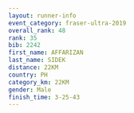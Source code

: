 ```yaml
---
layout: runner-info 
event_category: fraser-ultra-2019 
overall_rank: 48
rank: 35
bib: 2242
first_name: AFFARIZAN
last_name: SIDEK
distance: 22KM
country: PH
category_km: 22KM
gender: Male
finish_time: 3-25-43
---
```

